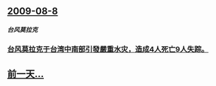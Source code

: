 ## [2009-08-8](/zh/news/2009/08/8/index.md)

##### 台风莫拉克
### [ 台风莫拉克于台湾中南部引發嚴重水灾，造成4人死亡9人失踪。](/zh/news/2009/08/8/台风莫拉克于台湾中南部引發嚴重水灾-造成4人死亡9人失踪.md)
## [前一天...](/zh/news/2009/08/7/index.md)

